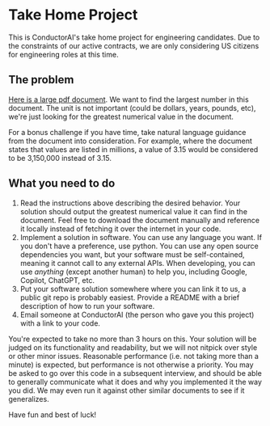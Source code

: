 # Take Home Project

This is ConductorAI's take home project for engineering candidates. Due to the constraints of our active contracts, we are only considering US citizens for engineering roles at this time.

## The problem

[Here is a large pdf document](https://www.saffm.hq.af.mil/Portals/84/documents/FY25/FY25%20Air%20Force%20Working%20Capital%20Fund.pdf?ver=sHG_i4Lg0IGZBCHxgPY01g%3d%3d). We want to find the largest number in this document. The unit is not important (could be dollars, years, pounds, etc), we're just looking for the greatest numerical value in the document.

For a bonus challenge if you have time, take natural language guidance from the document into consideration. For example, where the document states that values are listed in millions, a value of 3.15 would be considered to be 3,150,000 instead of 3.15.

## What you need to do

1. Read the instructions above describing the desired behavior. Your solution should output the greatest numerical value it can find in the document. Feel free to download the document manually and reference it locally instead of fetching it over the internet in your code.
2. Implement a solution in software. You can use any language you want. If you don't have a preference, use python. You can use any open source dependencies you want, but your software must be self-contained, meaning it cannot call to any external APIs. When developing, you can use _anything_ (except another human) to help you, including Google, Copilot, ChatGPT, etc.
3. Put your software solution somewhere where you can link it to us, a public git repo is probably easiest. Provide a README with a brief description of how to run your software.
4. Email someone at ConductorAI (the person who gave you this project) with a link to your code.

You're expected to take no more than 3 hours on this. Your solution will be judged on its functionality and readability, but we will not nitpick over style or other minor issues. Reasonable performance (i.e. not taking more than a minute) is expected, but performance is not otherwise a priority. You may be asked to go over this code in a subsequent interview, and should be able to generally communicate what it does and why you implemented it the way you did. We may even run it against other similar documents to see if it generalizes.

Have fun and best of luck!
